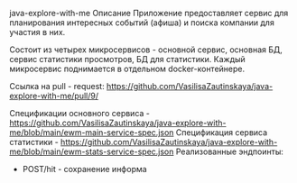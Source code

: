 java-explore-with-me
Описание
Приложение предоставляет сервис для планирования интересных событий (афиша) и поиска компании для участия в них.

Состоит из четырех микросервисов - основной сервис, основная БД, сервис статистики просмотров, БД для статистики. Каждый микросервис поднимается в отдельном docker-контейнере.


Ссылка на pull - request: https://github.com/VasilisaZautinskaya/java-explore-with-me/pull/9/

Спецификации основного сервиса - https://github.com/VasilisaZautinskaya/java-explore-with-me/blob/main/ewm-main-service-spec.json
Спецификация сервиса статистики - https://github.com/VasilisaZautinskaya/java-explore-with-me/blob/main/ewm-stats-service-spec.json
Реализованные эндпоинты:

- POST/hit - сохранение информа



